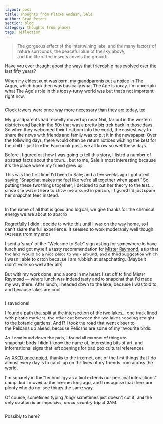 ```yaml
---
layout: post
title: Thoughts from Places &mdash; Sale
author: Brad Peters
section: blog
category: thoughts from places
tags: reflection
---
```


>The gorgeous effect of the intertwining lake,
>and the many factors of nature surrounds,
>the peaceful blue of the sky above,  
>and the life of the insects covers the ground.

Have you ever thought about the ways that friendship has evolved over the last fifty years?

When my eldest aunt was born, my grandparents put a notice in The Argus, which back then was basically what The Age is today. I'm uncertain what The Age's role in this topsy-turvy world was but that's not important right now.
<!--more-->
<div class="blog-image-right-land">
  <a href="https://www.flickr.com/photos/ubersejanus/17441302860">
  <img src="https://farm9.staticflickr.com/8725/17441302860_f47a81910f_m_d.jpg" alt="" /></a>
  <p>Clock towers were once way more necessary than they are today, too</p>
</div>

My grandparents had recently moved up near Nhil, far out in the western districts and back in the 50s that was a pretty big trek back in those days. So when they welcomed their firstborn into the world, the easiest way to share the news with friends and family was to put it in the newspaper. Over the following days, there would often be return notices wishing the best for the child - just like the Facebook posts we all know so well these days.

Before I figured out how I was going to tell this story, I listed a number of abstract facts about the town... but to me, Sale is most interesting because it's the place where my friend grew up.

This was the first time I'd been to Sale; and a few weeks ago I got a text saying "Snapchat makes me feel like we're all together when apart." So, putting these two things together, I decided to put her theory to the test... since she wasn't here to show me around in person, I figured I'd just spam her snapchat feed instead.

<div class="blog-image-left-land">
  <a href="https://www.flickr.com/photos/ubersejanus/17628906891">
  <img src="https://farm9.staticflickr.com/8743/17628906891_152df5424b_m_d.jpg" alt="" /></a>
  <p>In the name of all that is good and logical, we give thanks for the chemical energy we are about to absorb</p>
</div>

Regretfully I didn't decide to write this until I was on the way home, so I can't share the full experience. It seemed to work moderately well though.
(At least from my end)

I sent a 'snap' of the "Welcome to Sale" sign asking for somewhere to have lunch and got myself a tasty recommendation for <a href="http://www.urbanspoon.com/r/346/1741761/restaurant/Victoria/Mister-Raymond-Sale" target="_blank">Mister Raymond</a>, a tip that the lake would be a nice place to walk around, and a third suggestion which I wasn't able to catch because I am rubbish at snapchatting.
(Maybe it didn't work so well after all?)

But with my work done, and a song in my heart, I set off to find Mister Raymond — where lunch was indeed tasty and to snapchat that I'd made my way there. After lunch, I headed down to the lake, because I was told to, and because lakes are cool.

<div class="blog-image-right-port">
  <a href="https://www.flickr.com/photos/ubersejanus/17050589664">
  <img class="" src="https://farm9.staticflickr.com/8735/17050589664_71e6c45ba2_m_d.jpg" alt="" /></a>
  <p>I saved one!</p>
</div>

I found a path that split at the intersection of the two lakes... one track lined with plastic markers, the other cut between the two lakes heading straight to the botanic gardens. And I? I took the road that went closer to the Pelicans up ahead, because Pelicans are some of my favourite birds.

As I continued down the path, I found all manner of things to snapchat: birds I didn't know the name of, interesting bits of art, and informational signs that left openings for bad pop cultural references.

As <a href="https://xkcd.com/490/" target="_blank">XKCD once noted</a>, thanks to the internet, one of the first things that I do almost every day is to catch up on the lives of my friends from across the world.

I'm squarely in the "technology as a tool extends our personal interactions" camp, but I moved to the internet long ago, and I recognise that there are plenty who do not see things the same way.

Of course, sometimes typing /*hug/* sometimes just doesn't cut it, and the only solution is an impulsive, cross-country trip at 2AM.

<div class="blog-image-centre">
  <a href="https://www.flickr.com/photos/ubersejanus/17487548629">
  <img class="" src="https://farm9.staticflickr.com/8876/17487548629_d9e423f773_z_d.jpg" alt="" /></a>
  <p>Possibly to here?</p>
</div>